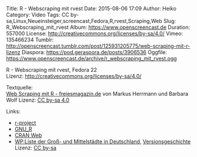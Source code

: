 Title: R - Webscraping mit rvest
Date: 2015-08-06 17:09
Author: Heiko
Category: Video
Tags: CC by-sa,Linux,Neueinsteiger,screencast,Fedora,R,rvest,Scraping,Web
Slug: R_Webscraping_mit_rvest
Album: https://www.openscreencast.de
Duration: 557000
License: http://creativecommons.org/licenses/by-sa/4.0/
Vimeo: 135466234
Tumblr: http://openscreencast.tumblr.com/post/125931205775/web-scraping-mit-r-lizenz
Diaspora: https://pod.geraspora.de/posts/3906536
Oggfile: https://www.openscreencast.de/archive/r_webscraping_mit_rvest.ogg

R - Webscraping mit rvest, Fedora 22  
Lizenz: <http://creativecommons.org/licenses/by-sa/4.0/>  
  
Textquelle:  
[Web Scraping mit R -
freiesmagazin.de](http://freiesmagazin.de/mobil/freiesMagazin-2015-08-bilder.html#fm_15_08_webscraping)
von Markus Herrmann und Barbara Wolf Lizenz: [CC by-sa
4.0](http://creativecommons.org/licenses/by-sa/4.0/)

Links:

  * [r-project](http://www.r-project.org/ "Link zu r-project.org/")
  * [GNU_R](http://de.wikibooks.org/wiki/GNU_R "Link zu de.wikibooks.org")
  * [CRAN Web](http://cran.r-project.org/web/views/WebTechnologies.html "Link zu r-project.org")
  * [WP:Liste der Groß- und Mittelstädte in Deutschland](http://de.wikipedia.org/wiki/Liste_der_Gro%C3%9F-_und_Mittelst%C3%A4dte_in_Deutschland "Link zu wikipedia.org"), [Versionsgeschichte](http://de.wikipedia.org/w/index.php?title=Liste_der_Gro%C3%9F-_und_Mittelst%C3%A4dte_in_Deutschland&action=history "Link zu wikipedia.org") Lizenz: [CC by-sa](http://de.wikipedia.org/wiki/Wikipedia:Lizenzbestimmungen_Creative_Commons_Attribution-ShareAlike_3.0_Unported)

